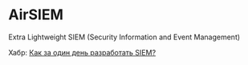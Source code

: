 # AirSIEM
Extra Lightweight SIEM (Security Information and Event Management)

Хабр: [Как за один день разработать SIEM?](https://habr.com/ru/post/353542/)
